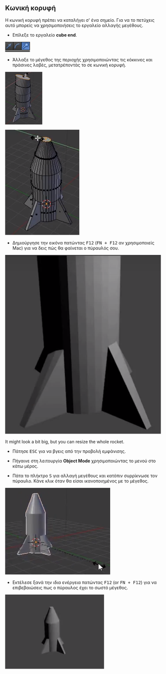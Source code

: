 ## Κωνική κορυφή

Η κωνική κορυφή πρέπει να καταλήγει σ' ένα σημείο. Για να το πετύχεις αυτό μπορείς να χρησιμοποιήσεις το εργαλείο αλλαγής μεγέθους.

+ Επίλεξε το εργαλείο **cube end**.

![Εργαλείο Cube ends](images/blender-handles-menu-2.png)

+ Άλλαξε το μέγεθος της περιοχής χρησιμοποιώντας τις κόκκινες και πράσινες λαβές, μετατρέποντάς το σε κωνική κορυφή.

![Αλλαγή μεγέθους όψης](images/blender-rocket-nose-resize-1.png)

![Resize the face](images/blender-rocket-nose-resize-2.png)

+ Δημιούργησε την εικόνα πατώντας <kbd>F12</kbd> (<kbd>FN + F12</kbd> αν χρησιμοποιείς Mac) για να δεις πώς θα φαίνεται ο πύραυλός σου.

![Render the rocket](images/blender-rocket-render-1.png)

It might look a bit big, but you can resize the whole rocket.

+ Πάτησε <kbd>ESC</kbd> για να βγεις από την προβολή εμφάνισης.

+ Πήγαινε στη λειτουργία **Object Mode** χρησιμοποιώντας το μενού στο κάτω μέρος.

+ Πάτα το πλήκτρο <kbd>S</kbd> για αλλαγή μεγέθους και κατόπιν συρρίκνωσε τον πύραυλο. Κάνε κλικ όταν θα είσαι ικανοποιημένος με το μέγεθος.

![Resize the rocket](images/blender-rocket-resize.png)

+ Εκτέλεσε ξανά την ιδια ενέργεια πατώντας <kbd>F12</kbd> (or <kbd>FN + F12</kbd>) για να επιβεβαιώσεις πως ο πύραυλος έχει το σωστό μέγεθος.

![Small rendered rocket](images/blender-rocket-render-2.png)